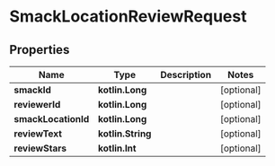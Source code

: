 
# SmackLocationReviewRequest

## Properties
Name | Type | Description | Notes
------------ | ------------- | ------------- | -------------
**smackId** | **kotlin.Long** |  |  [optional]
**reviewerId** | **kotlin.Long** |  |  [optional]
**smackLocationId** | **kotlin.Long** |  |  [optional]
**reviewText** | **kotlin.String** |  |  [optional]
**reviewStars** | **kotlin.Int** |  |  [optional]



